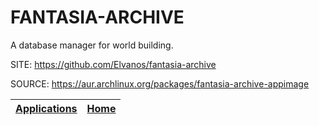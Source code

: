 # FANTASIA-ARCHIVE

 A database manager for world building.

 SITE: https://github.com/Elvanos/fantasia-archive

 SOURCE: https://aur.archlinux.org/packages/fantasia-archive-appimage

 | [Applications](https://portable-linux-apps.github.io/apps.html) | [Home](https://portable-linux-apps.github.io)
 | --- | --- |
